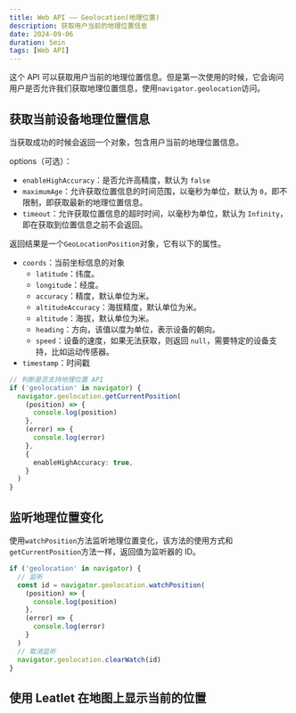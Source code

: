 ```yaml
---
title: Web API —— Geolocation(地理位置)
description: 获取用户当前的地理位置信息
date: 2024-09-06
duration: 5min
tags: [Web API]
---
```


这个 API 可以获取用户当前的地理位置信息。但是第一次使用的时候，它会询问用户是否允许我们获取地理位置信息，使用`navigator.geolocation`访问。

## 获取当前设备地理位置信息

当获取成功的时候会返回一个对象，包含用户当前的地理位置信息。

<GeolocationDemo />

options（可选）：
  - `enableHighAccuracy`：是否允许高精度，默认为 `false`
  - `maximumAge`：允许获取位置信息的时间范围，以毫秒为单位，默认为 `0`，即不限制，即获取最新的地理位置信息。
  - `timeout`：允许获取位置信息的超时时间，以毫秒为单位，默认为 `Infinity`，即在获取到位置信息之前不会返回。

返回结果是一个`GeoLocationPosition`对象，它有以下的属性。

- `coords`：当前坐标信息的对象
  - `latitude`：纬度。
  - `longitude`：经度。
  - `accuracy`：精度，默认单位为米。
  - `altitudeAccuracy`：海拔精度，默认单位为米。
  - `altitude`：海拔，默认单位为米。
  - `heading`：方向，该值以度为单位，表示设备的朝向。
  - `speed`：设备的速度，如果无法获取，则返回 `null`，需要特定的设备支持，比如运动传感器。
- `timestamp`：时间戳

```ts twoslash
// 判断是否支持地理位置 API
if ('geolocation' in navigator) {
  navigator.geolocation.getCurrentPosition(
    (position) => {
      console.log(position)
    },
    (error) => {
      console.log(error)
    },
    {
      enableHighAccuracy: true,
    }
  )
}
```

## 监听地理位置变化

使用`watchPosition`方法监听地理位置变化，该方法的使用方式和`getCurrentPosition`方法一样，返回值为监听器的 ID。

```ts twoslash
if ('geolocation' in navigator) {
  // 监听
  const id = navigator.geolocation.watchPosition(
    (position) => {
      console.log(position)
    },
    (error) => {
      console.log(error)
    }
  )
  // 取消监听
  navigator.geolocation.clearWatch(id)
}
```

## 使用 Leatlet 在地图上显示当前的位置

<LeafletMapDemo />
